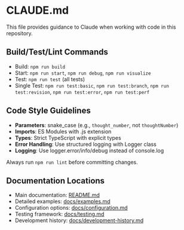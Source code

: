 # CLAUDE.md

This file provides guidance to Claude when working with code in this repository.

## Build/Test/Lint Commands
- Build: `npm run build` 
- Start: `npm run start`, `npm run debug`, `npm run visualize`
- Test: `npm run test` (all tests)
- Single Test: `npm run test:basic`, `npm run test:branch`, `npm run test:revision`, `npm run test:error`, `npm run test:perf`

## Code Style Guidelines
- **Parameters**: snake_case (e.g., `thought_number`, not `thoughtNumber`)
- **Imports**: ES Modules with .js extension
- **Types**: Strict TypeScript with explicit types
- **Error Handling**: Use structured logging with Logger class
- **Logging**: Use logger.error/info/debug instead of console.log

Always run `npm run lint` before committing changes.

## Documentation Locations
- Main documentation: [README.md](./README.md)
- Detailed examples: [docs/examples.md](./docs/examples.md)
- Configuration options: [docs/configuration.md](./docs/configuration.md)
- Testing framework: [docs/testing.md](./docs/testing.md)
- Development history: [docs/development-history.md](./docs/development-history.md)